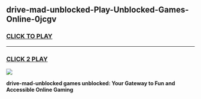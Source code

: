 
## drive-mad-unblocked-Play-Unblocked-Games-Online-0jcgv
<h3>
<a href="https://premium76.site?title=drive-mad-unblocked&ref=24A">CLICK TO PLAY</a></h3>
<hr>

<h3>
<a href="https://premium76.site?title=drive-mad-unblocked&ref=24A">CLICK 2 PLAY</a>
  
</h3>

<a href="https://premium76.site?title=drive-mad-unblocked&ref=24A"><img src="https://clearcache.store/games.png"></a>


**drive-mad-unblocked games unblocked: Your Gateway to Fun and Accessible Online Gaming**
